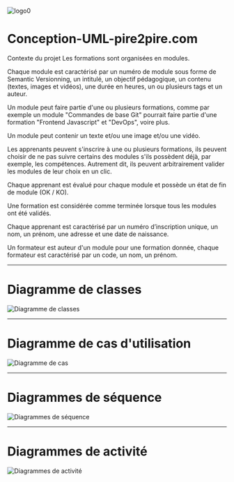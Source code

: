 ![logo0](https://github.com/AlkordyMonir/Conception-UML-pire2pire.com/assets/129857970/43e732fc-e369-4566-a5c7-7d1c260a5d27)
# Conception-UML-pire2pire.com
Contexte du projet
Les formations sont organisées en modules.

Chaque module est caractérisé par un numéro de module sous forme de Semantic Versionning, un intitulé, un objectif pédagogique, un contenu (textes, images et vidéos), une durée en heures, un ou plusieurs tags et un auteur.

Un module peut faire partie d'une ou plusieurs formations, comme par exemple un module "Commandes de base Git" pourrait faire partie d'une formation "Frontend Javascript" et "DevOps", voire plus.

Un module peut contenir un texte et/ou une image et/ou une vidéo.

Les apprenants peuvent s'inscrire à une ou plusieurs formations, ils peuvent choisir de ne pas suivre certains des modules s'ils possèdent déjà, par exemple, les compétences. Autrement dit, ils peuvent arbitrairement valider les modules de leur choix en un clic.

Chaque apprenant est évalué pour chaque module et possède un état de fin de module (OK / KO).

Une formation est considérée comme terminée lorsque tous les modules ont été validés.

Chaque apprenant est caractérisé par un numéro d’inscription unique, un nom, un prénom, une adresse et une date de naissance.

Un formateur est auteur d'un module pour une formation donnée, chaque formateur est caractérisé par un code, un nom, un prénom.
***
# Diagramme de classes
![Diagramme de classes](https://github.com/AlkordyMonir/Conception-UML-pire2pire.com/assets/129857970/4378e203-1da6-4f50-927f-f66b701d0b7c)
***
# Diagramme de cas d'utilisation
![Diagramme de cas](https://github.com/AlkordyMonir/Conception-UML-pire2pire.com/assets/129857970/fb4a6e4a-3bad-49fb-b25b-5447c8b2d979)
***
# Diagrammes de séquence
![Diagrammes de séquence](https://github.com/AlkordyMonir/Conception-UML-pire2pire.com/assets/129857970/20a742cd-da85-4d78-a641-621dacf81f2e)
***
# Diagrammes de activité
![Diagrammes de activité](https://github.com/AlkordyMonir/Conception-UML-pire2pire.com/assets/129857970/f3311162-662d-4d91-959f-1a7fef595625)

